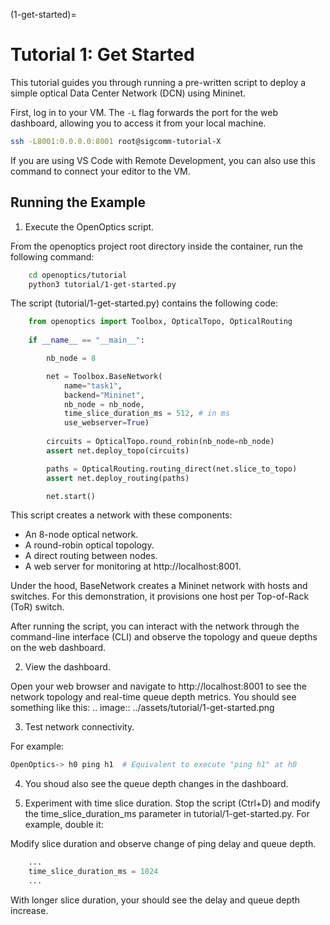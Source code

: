(1-get-started)=
# Tutorial 1: Get Started

This tutorial guides you through running a pre-written script to deploy a simple optical Data Center Network (DCN) using Mininet.

First, log in to your VM. The `-L` flag forwards the port for the web dashboard, allowing you to access it from your local machine.

```bash
ssh -L8001:0.0.0.0:8001 root@sigcomm-tutorial-X
```

If you are using VS Code with Remote Development, you can also use this command to connect your editor to the VM.

## Running the Example

1. Execute the OpenOptics script.

From the openoptics project root directory inside the container, run the following command:

```bash
    cd openoptics/tutorial
    python3 tutorial/1-get-started.py
```

The script (tutorial/1-get-started.py) contains the following code:

```python
    from openoptics import Toolbox, OpticalTopo, OpticalRouting
        
    if __name__ == "__main__":

        nb_node = 8

        net = Toolbox.BaseNetwork(
            name="task1",
            backend="Mininet",
            nb_node = nb_node,
            time_slice_duration_ms = 512, # in ms
            use_webserver=True)
        
        circuits = OpticalTopo.round_robin(nb_node=nb_node)
        assert net.deploy_topo(circuits)

        paths = OpticalRouting.routing_direct(net.slice_to_topo)
        assert net.deploy_routing(paths)

        net.start()
```

This script creates a network with these components:

* An 8-node optical network. 
* A round-robin optical topology. 
* A direct routing between nodes. 
* A web server for monitoring at http://localhost:8001.

Under the hood, BaseNetwork creates a Mininet network with hosts and switches. For this demonstration, it provisions one host per Top-of-Rack (ToR) switch.

After running the script, you can interact with the network through the command-line interface (CLI) and observe the topology and queue depths on the web dashboard.

2. View the dashboard.

Open your web browser and navigate to http://localhost:8001 to see the network topology and real-time queue depth metrics. You should see something like this:
   .. image:: ../assets/tutorial/1-get-started.png

3. Test network connectivity.
   
For example:
```bash
OpenOptics-> h0 ping h1  # Equivalent to execute "ping h1" at h0
```

4. You shoud also see the queue depth changes in the dashboard.

5. Experiment with time slice duration.
Stop the script (Ctrl+D) and modify the time_slice_duration_ms parameter in tutorial/1-get-started.py.
For example, double it:

Modify slice duration and observe change of ping delay and queue depth.

```python
    ...
    time_slice_duration_ms = 1024
    ...
```

With longer slice duration, your should see the delay and queue depth increase.